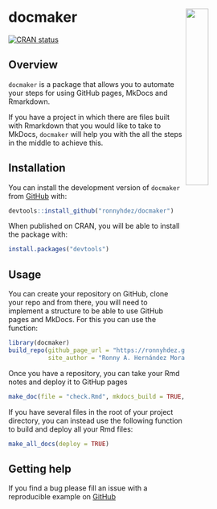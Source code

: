 
<!-- README.md is generated from README.Rmd. Please edit that file -->

# docmaker <a href="url"><img src="man/figures/bibliotekarien.png" align="right" width="30%"></a>

<!-- badges: start -->

[![CRAN
status](https://www.r-pkg.org/badges/version/docmaker)](https://cran.r-project.org/package=docmaker)
<!-- badges: end -->

## Overview

`docmaker` is a package that allows you to automate your steps for using
GitHub pages, MkDocs and Rmarkdown.

If you have a project in which there are files built with Rmarkdown that
you would like to take to MkDocs, `docmaker` will help you with the all
the steps in the middle to achieve this.

## Installation

You can install the development version of `docmaker` from
[GitHub](https://github.com/) with:

``` r
devtools::install_github("ronnyhdez/docmaker")
```

When published on CRAN, you will be able to install the package with:

``` r
install.packages("devtools")
```

## Usage

You can create your repository on GitHub, clone your repo and from
there, you will need to implement a structure to be able to use GitHub
pages and MkDocs. For this you can use the function:

``` r
library(docmaker)
build_repo(github_page_url = "https://ronnyhdez.github.io/drawer/",
           site_author = "Ronny A. Hernández Mora")
```

Once you have a repository, you can take your Rmd notes and deploy it to
GitHup pages

``` r
make_doc(file = "check.Rmd", mkdocs_build = TRUE, mkdocs_deploy = TRUE)
```

If you have several files in the root of your project directory, you can
instead use the following function to build and deploy all your Rmd
files:

``` r
make_all_docs(deploy = TRUE)
```

## Getting help

If you find a bug please fill an issue with a reproducible example on
[GitHub](https://github.com/ronnyhdez/docmaker/issues/)
